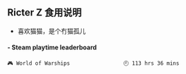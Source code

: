 ## Ricter Z 食用说明
- 喜欢猫猫，是个冇猫孤儿

<!-- steam-box start -->
#### - Steam playtime leaderboard
```text
🎮 World of Warships                 🕘 113 hrs 36 mins
```
<!-- Powered by https://github.com/YouEclipse/steam-box . -->
<!-- steam-box end -->
